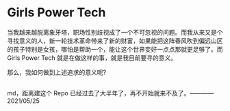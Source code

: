 # Girls Power Tech

当我越来越脱离象牙塔，职场性别歧视成了一个不可忽视的问题。而我从来又是个寻找意义的人，新一轮技术革命带来了新的财富，如果能把这阵春风吹到偏远山区的孩子特别是女孩，哪怕是帮助一个，能让这个世界变好一点点那就更足够了。而 Girls Power Tech 就是在做这样的事，就是我目前要寻的意义。

那么，我如何做到上述追求的意义呢?

##

md，距离建这个 Repo 已经过去了大半年了，再不开始就来不及了。————2021/05/25

